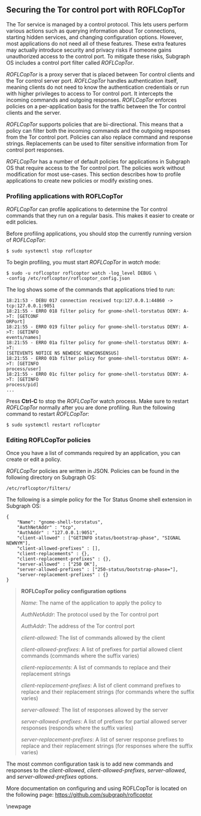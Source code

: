 ## Securing the Tor control port with ROFLCopTor

The Tor service is managed by a control protocol. This lets users perform
various actions such as querying information about Tor connections, starting
hidden services, and changing configuration options. However, most applications do not
need all of these features. These extra features may actually introduce security
and privacy risks if someone gains unauthorized access to the control port. To
mitigate these risks, Subgraph OS includes a control port filter called
*ROFLCopTor*.

*ROFLCopTor* is a proxy server that is placed between Tor control clients and the
Tor control server port. *ROFLCopTor* handles authentication itself, meaning 
clients do not need to know the authentication credentials or run with higher
privileges to access to Tor control port. It intercepts the incoming commands 
and outgoing responses. *ROFLCopTor* enforces policies on a per-application 
basis for the traffic between the Tor control clients and the server.

*ROFLCopTor* supports policies that are bi-directional. This means that a policy 
can filter both the incoming commands and the outgoing responses from the Tor 
control port. Policies can also replace command and response strings.
Replacements can be used to filter sensitive information from Tor control port
responses.

*ROFLCopTor* has a number of default policies for applications in Subgraph OS that
require access to the Tor control port. The policies work without modification
for most use-cases. This section describes how to profile applications to create
new policies or modify existing ones.

### Profiling applications with ROFLCopTor

*ROFLCopTor* can profile applications to determine the Tor control commands that
they run on a regular basis. This makes it easier to create or edit policies.

Before profiling applications, you should stop the currently running version of
*ROFLCopTor*:
```{.bash}
$ sudo systemctl stop roflcoptor
```

To begin profiling, you must start *ROFLCopTor* in *watch* mode:
```{.bash}
$ sudo -u roflcoptor roflcoptor watch -log_level DEBUG \
-config /etc/roflcoptor/roflcoptor_config.json  

```

The log shows some of the commands that applications tried to run:
```
18:21:53 - DEBU 017 connection received tcp:127.0.0.1:44860 ->
tcp:127.0.0.1:9051
18:21:55 - ERRO 018 filter policy for gnome-shell-torstatus DENY: A->T: [GETCONF
ORPort]
18:21:55 - ERRO 019 filter policy for gnome-shell-torstatus DENY: A->T: [GETINFO
events/names]
18:21:55 - ERRO 01a filter policy for gnome-shell-torstatus DENY: A->T:
[SETEVENTS NOTICE NS NEWDESC NEWCONSENSUS]
18:21:55 - ERRO 01b filter policy for gnome-shell-torstatus DENY: A->T: [GETINFO
process/user]
18:21:55 - ERRO 01c filter policy for gnome-shell-torstatus DENY: A->T: [GETINFO
process/pid]
...
```

Press **Ctrl-C** to stop the *ROFLCopTor* watch process. Make sure to restart 
*ROFLCopTor* normally after you are done profiling. Run the following command to 
restart *ROFLCopTor*:
```{.bash}
$ sudo systemctl restart roflcoptor
```

### Editing ROFLCopTor policies

Once you have a list of commands required by an application, you can create or
edit a policy.

*ROFLCopTor* policies are written in JSON. Policies can be found in the following
directory on Subgraph OS:
```
/etc/roflcoptor/filters/
```

The following is a simple policy for the Tor Status Gnome shell extension in
Subgraph OS:
```{.javascript}
{
    "Name": "gnome-shell-torstatus",
    "AuthNetAddr" : "tcp",
    "AuthAddr" : "127.0.0.1:9051",
    "client-allowed" : ["GETINFO status/bootstrap-phase", "SIGNAL NEWNYM"],
    "client-allowed-prefixes" : [],
    "client-replacements" : {},
    "client-replacement-prefixes" : {},
    "server-allowed" : ["250 OK"],
    "server-allowed-prefixes" : ["250-status/bootstrap-phase="],
    "server-replacement-prefixes" : {}
}
```

> **ROFLCopTor policy configuration options**
>
> *Name*: The name of the application to apply the policy to
>
> *AuthNetAddr*: The protocol used by the Tor control port
>
> *AuthAddr*: The address of the Tor control port
>
> *client-allowed*: The list of commands allowed by the client
>
> *client-allowed-prefixes*: A list of prefixes for partial allowed client 
>commands (commands where the suffix varies)
>
> *client-replacements*: A list of commands to replace and their replacement
> strings
>
> *client-replacement-prefixes*: A list of client command prefixes to replace 
> and their replacement strings (for commands where the suffix varies)
>
> *server-allowed*: The list of responses allowed by the server
> 
> *server-allowed-prefixes*: A list of prefixes for partial allowed server 
> responses (responds where the suffix varies)
>
> *server-replacement-prefixes*: A list of server response prefixes to replace
> and their replacement strings (for responses where the suffix varies)

The most common configuration task is to add new commands and responses to the
*client-allowed*, *client-allowed-prefixes*, *server-allowed*, and
*server-allowed-prefixes* options. 

More documentation on configuring and using ROFLCopTor is located on the
following page:
<https://github.com/subgraph/roflcoptor>

\newpage

